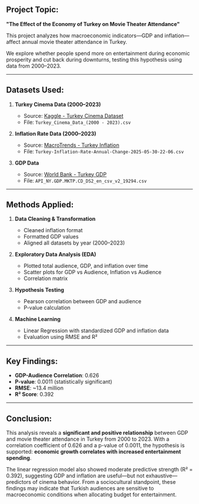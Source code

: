 

## Project Topic:
**"The Effect of the Economy of Turkey on Movie Theater Attendance"**

This project analyzes how macroeconomic indicators—GDP and inflation—affect annual movie theater attendance in Turkey.

We explore whether people spend more on entertainment during economic prosperity and cut back during downturns, testing this hypothesis using data from 2000–2023.

---

## Datasets Used:

1. **Turkey Cinema Data (2000–2023)**
   - Source: [Kaggle - Turkey Cinema Dataset](https://www.kaggle.com/datasets/alimuratsargl/turkey-cinema-data-2000-2023)
   - File: `Turkey_Cinema_Data_(2000 - 2023).csv`
   
2. **Inflation Rate Data (2000–2023)**
   - Source: [MacroTrends - Turkey Inflation](https://www.macrotrends.net/global-metrics/countries/TUR/turkey/inflation-rate-cpi)
   - File: `Turkey-Inflation-Rate-Annual-Change-2025-05-30-22-06.csv`

3. **GDP Data**
   - Source: [World Bank - Turkey GDP](https://data.worldbank.org/indicator/NY.GDP.MKTP.CD?locations=TR)
   - File: `API_NY.GDP.MKTP.CD_DS2_en_csv_v2_19294.csv`


---

## Methods Applied:

1. **Data Cleaning & Transformation**
   - Cleaned inflation format
   - Formatted GDP values
   - Aligned all datasets by year (2000–2023)

2. **Exploratory Data Analysis (EDA)**
   - Plotted total audience, GDP, and inflation over time
   - Scatter plots for GDP vs Audience, Inflation vs Audience
   - Correlation matrix

3. **Hypothesis Testing**
   - Pearson correlation between GDP and audience
   - P-value calculation

4. **Machine Learning**
   - Linear Regression with standardized GDP and inflation data
   - Evaluation using RMSE and R²

---

## Key Findings:

- **GDP-Audience Correlation**: 0.626
- **P-value**: 0.0011 (statistically significant)
- **RMSE**: ~13.4 million
- **R² Score**: 0.392

---

## Conclusion:

This analysis reveals a **significant and positive relationship** between GDP and movie theater attendance in Turkey from 2000 to 2023. With a correlation coefficient of 0.626 and a p-value of 0.0011, the hypothesis is supported: **economic growth correlates with increased entertainment spending**.

The linear regression model also showed moderate predictive strength (R² = 0.392), suggesting GDP and inflation are useful—but not exhaustive—predictors of cinema behavior. From a sociocultural standpoint, these findings may indicate that Turkish audiences are sensitive to macroeconomic conditions when allocating budget for entertainment.
